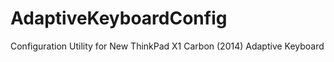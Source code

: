 AdaptiveKeyboardConfig
======================

Configuration Utility for New ThinkPad X1 Carbon (2014) Adaptive Keyboard
